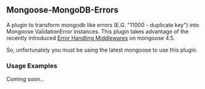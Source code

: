 ## Mongoose-MongoDB-Errors

A plugin to transform mongodb like errors (E.G. "11000 - duplicate key") into Mongoose ValidationError instances.
This plugin takes advantage of the recently introduced [Error Handling Middlewares](http://thecodebarbarian.com/mongoose-error-handling.html) on
mongoose 4.5.

So, unfortunately you must be using the latest mongoose to use this plugin.


### Usage Examples


Coming soon...